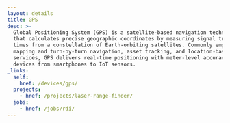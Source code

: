 ```yaml
---
layout: details
title: GPS
desc: >-
  Global Positioning System (GPS) is a satellite-based navigation technology
  that calculates precise geographic coordinates by measuring signal travel
  times from a constellation of Earth-orbiting satellites. Commonly employed in
  mapping and turn-by-turn navigation, asset tracking, and location-based
  services, GPS delivers real-time positioning with meter-level accuracy across
  devices from smartphones to IoT sensors.
_links:
  self:
    href: /devices/gps/
  projects:
    - href: /projects/laser-range-finder/
  jobs:
    - href: /jobs/rdi/
---
```

